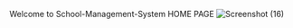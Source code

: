 Welcome to School-Management-System
HOME PAGE
![Screenshot (16)](https://github.com/user-attachments/assets/d950dc47-adda-4114-bb07-b846e6d8dd43)
